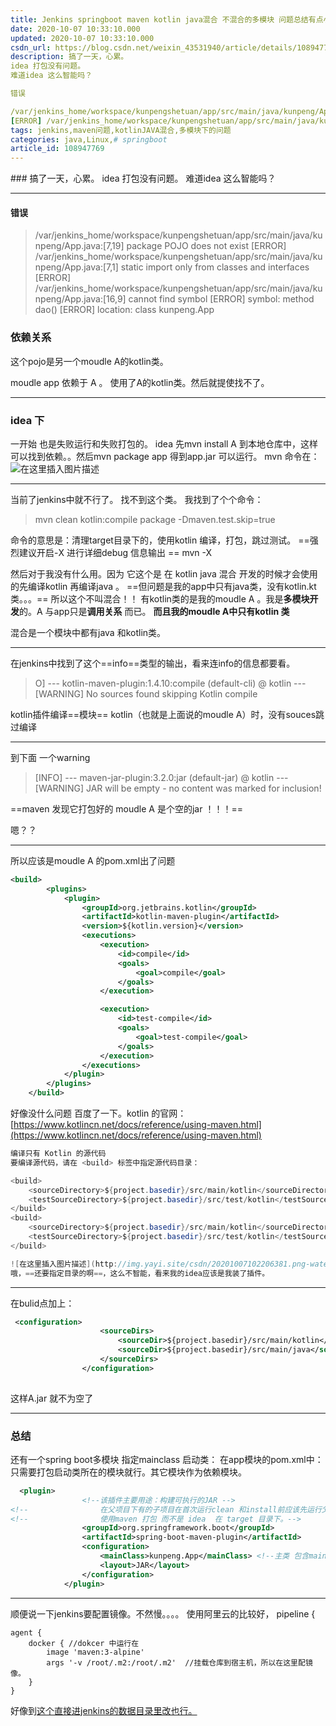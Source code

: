 ```yaml
---
title: Jenkins springboot maven kotlin java混合 不混合的多模块 问题总结有点小坑
date: 2020-10-07 10:33:10.000
updated: 2020-10-07 10:33:10.000
csdn_url: https://blog.csdn.net/weixin_43531940/article/details/108947769
description: 搞了一天，心累。
idea 打包没有问题。
难道idea 这么智能吗？

错误

/var/jenkins_home/workspace/kunpengshetuan/app/src/main/java/kunpeng/App.java:[7,19] package POJO does not exist
[ERROR] /var/jenkins_home/workspace/kunpengshetuan/app/src/main/java/kunpeng/App.java:[7,1] static imp
tags: jenkins,maven问题,kotlinJAVA混合,多模块下的问题
categories: java,Linux,# springboot
article_id: 108947769
---
```

﻿### 搞了一天，心累。
idea 打包没有问题。
难道idea 这么智能吗？

---
#### 错误
> /var/jenkins_home/workspace/kunpengshetuan/app/src/main/java/kunpeng/App.java:[7,19] package POJO does not exist
[ERROR] /var/jenkins_home/workspace/kunpengshetuan/app/src/main/java/kunpeng/App.java:[7,1] static import only from classes and interfaces
[ERROR] /var/jenkins_home/workspace/kunpengshetuan/app/src/main/java/kunpeng/App.java:[16,9] cannot find symbol
[ERROR]   symbol:   method dao()
[ERROR]   location: class kunpeng.App

### 依赖关系 
这个pojo是另一个moudle A的kotlin类。

moudle app 依赖于 A 。 使用了A的kotlin类。然后就提使找不了。

---
### idea 下
一开始 也是失败运行和失败打包的。
idea 先mvn install A 到本地仓库中，这样可以找到依赖。。然后mvn package app 得到app.jar 可以运行。
mvn 命令在：
![在这里插入图片描述](http://img.yayi.site/csdn/20201007095822843.png-watermaskStyle)

---
当前了jenkins中就不行了。
找不到这个类。
我找到了个个命令：
>mvn clean kotlin:compile package -Dmaven.test.skip=true

命令的意思是：清理target目录下的，使用kotlin 编译，打包，跳过测试。
==强烈建议开启-X 进行详细debug 信息输出 == mvn -X

然后对于我没有什么用。因为
它这个是 在 kotlin java 混合 开发的时候才会使用的先编译kotlin 再编译java 。
==但问题是我的app中只有java类，没有kotlin.kt类。。。== 所以这个不叫混合！！
有kotlin类的是我的moudle A 。我是**多模块开发**的。A 与app只是**调用关系** 而已。
**而且我的moudle A中只有kotlin 类**

混合是一个模块中都有java 和kotlin类。

---

在jenkins中找到了这个==info==类型的输出，看来连info的信息都要看。
>O] --- kotlin-maven-plugin:1.4.10:compile (default-cli) @ kotlin ---
[WARNING] No sources found skipping Kotlin compile

kotlin插件编译==模块== kotlin（也就是上面说的moudle A）时，没有souces跳过编译

---
到下面 一个warning
>[INFO] --- maven-jar-plugin:3.2.0:jar (default-jar) @ kotlin ---
[WARNING] JAR will be empty - no content was marked for inclusion!

==maven 发现它打包好的 moudle A 是个空的jar ！！！==

嗯？？

---
所以应该是moudle A 的pom.xml出了问题
```xml
<build>
        <plugins>
            <plugin>
                <groupId>org.jetbrains.kotlin</groupId>
                <artifactId>kotlin-maven-plugin</artifactId>
                <version>${kotlin.version}</version>
                <executions>
                    <execution>
                        <id>compile</id>
                        <goals>
                            <goal>compile</goal>
                        </goals>
                    </execution>

                    <execution>
                        <id>test-compile</id>
                        <goals>
                            <goal>test-compile</goal>
                        </goals>
                    </execution>
                </executions>
            </plugin>
        </plugins>
    </build>
```
好像没什么问题
百度了一下。kotlin 的官网：
[https://www.kotlincn.net/docs/reference/using-maven.html](https://www.kotlincn.net/docs/reference/using-maven.html)

```java
编译只有 Kotlin 的源代码
要编译源代码，请在 <build> 标签中指定源代码目录：

<build>
    <sourceDirectory>${project.basedir}/src/main/kotlin</sourceDirectory>
    <testSourceDirectory>${project.basedir}/src/test/kotlin</testSourceDirectory>
</build>
<build>
    <sourceDirectory>${project.basedir}/src/main/kotlin</sourceDirectory>
    <testSourceDirectory>${project.basedir}/src/test/kotlin</testSourceDirectory>
</build>

![在这里插入图片描述](http://img.yayi.site/csdn/20201007102206381.png-watermaskStyle)
哦，==还要指定目录的啊==，这么不智能，看来我的idea应该是我装了插件。
```


---
在bulid点加上：
```xml
 <configuration>
                    <sourceDirs>
                        <sourceDir>${project.basedir}/src/main/kotlin</sourceDir>
                        <sourceDir>${project.basedir}/src/main/java</sourceDir>
                    </sourceDirs>
                </configuration>
               
   ```
   这样A.jar 就不为空了

---
### 总结
还有一个spring boot多模块 指定mainclass 启动类：
在app模块的pom.xml中： 只需要打包启动类所在的模块就行。其它模块作为依赖模块。
```xml
  <plugin>
                <!--该插件主要用途：构建可执行的JAR -->
<!--                在父项目下有的子项目在首次运行clean 和install前应该先运行父项目的clean和install-->
<!--                使用maven 打包 而不是 idea  在 target 目录下。-->
                <groupId>org.springframework.boot</groupId>
                <artifactId>spring-boot-maven-plugin</artifactId>
                <configuration>
                    <mainClass>kunpeng.App</mainClass> <!--主类 包含main-->
                    <layout>JAR</layout>
                </configuration>
            </plugin>
```

---
顺便说一下jenkins要配置镜像。不然慢。。。。
使用阿里云的比较好，
pipeline {


    agent {
        docker { //dokcer 中运行在
            image 'maven:3-alpine' 
            args '-v /root/.m2:/root/.m2'  //挂载仓库到宿主机，所以在这里配镜像。
        }
    }
  
  好像到[这个直接进jenkins的数据目录里改也行。](https://www.jianshu.com/p/7883c251eb09)
